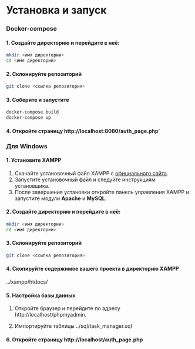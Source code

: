 # Установка и запуск
### Docker-compose
#### 1. Создайте директорию и перейдите в неё:
   ```bash
   mkdir <имя директории>
   cd <имя директории>
   ```
#### 2. Склонируйте репозиторий
   ```bash
   git clone <ссылка репозитория>
   ```

#### 3. Соберите и запустите 
   ```bash
   docker-compose build
   docker-compose up
   ```
#### 4. Откройте страницу http://localhost:8080/auth_page.php`

   ### Для Windows

#### 1. Установите XAMPP

1. Скачайте установочный файл XAMPP с [официального сайта](https://www.apachefriends.org/index.html).
2. Запустите установочный файл и следуйте инструкциям установщика.
3. После завершения установки откройте панель управления XAMPP и запустите модули **Apache** и **MySQL**.

#### 2. Создайте директорию и перейдите в неё:
   ```bash
   mkdir <имя директории>
   cd <имя директории>
   ```
#### 3. Склонируйте репозиторий
   ```bash
   git clone <ссылка репозитория>
   ```

#### 4. Скопируйте содержимое вашего проекта в директорию XAMPP
../xampp/htdocs/

#### 5. Настройка базы данных
1. Откройте браузер и перейдите по адресу http://localhost/phpmyadmin.

2. Импортируйте таблицы ../sql/task_manager.sql

#### 6. Откройте страницу http://localhost/auth_page.php

   
   
